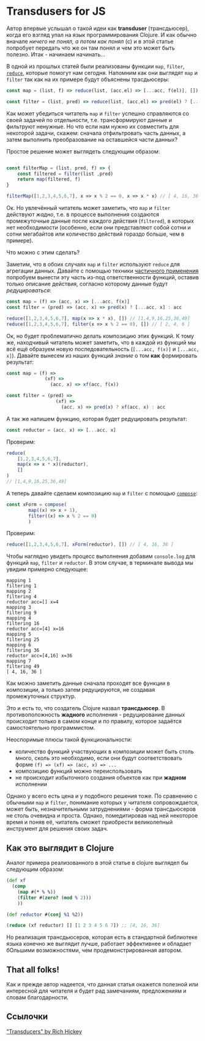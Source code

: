 # Transdusers for JS

Автор впервые услышал о такой идеи как **transduser** (трансдьюсер), когда его взгляд упал на язык программирования Clojure. И как обычно вначале *ничего не понял, а потом как понял* (с) и в этой статье попробует передать что же он там понял и чем это может быть полезно. 
Итак - начинаем начинать...

В одной из прошлых статей были реализованы функции `map`, `filter`, [`reduce`](https://vial0ft.github.io/marginal-notes/notes/about_fp/fp-i.html#reduce), которые помогут нам сегодня.
Напомним как они выглядят `map` и `filter` так как на их примере будут объяснены трасдьюсеры:

```js
const map = (list, f) => reduce(list, (acc,el) => [...acc, f(el)], [])

const filter = (list, pred) => reduce(list, (acc,el) => pred(el) ? [...acc, el] : acc, [])
```

Как может убедиться читатель `map` и `filter` успешно справляются со своей задачей по отдельности, т.е. трансформируют данные и фильтруют ненужные.
Но что если нам нужно их совместить для некоторой задачи, скажем: сначала отфильтровать часть данных, а затем выполнить преобразование на оставшейся части данных?

Простое решение может выглядеть следующим образом: 

```js

const filterMap = (list, pred, f) => {
	const filtered = filter(list ,pred)
	return map(filtered, f)
}

filterMap([1,2,3,4,5,6,7], x => x % 2 == 0, x => x * x) // [ 4, 16, 36 ]
```

Ок. Но увлечённый читатель может заметить, что  `map` и `filter` действуют *жадно*, т.е. в процессе выполнения создаются промежуточные данные после каждого действия (`filtered`), в которых нет необходимости (особенно, если они представляют собой сотни и сотни мегабайтов или количество действий гораздо больше, чем в примере).

Что можно с этим сделать?

Заметим, что в обоих случаях `map` и `filter` используют `reduce` для агрегации данных. Давайте с помощью техники [частичного применения](https://vial0ft.github.io/marginal-notes/notes/about_fp/fp-ii.html#%D1%87%D0%B0%D1%81%D1%82%D0%B8%D1%87%D0%BD%D0%BE%D0%B5-%D0%BF%D1%80%D0%B8%D0%BC%D0%B5%D0%BD%D0%B5%D0%BD%D0%B8%D0%B5-%D1%84%D1%83%D0%BD%D0%BA%D1%86%D0%B8%D0%B9) попробуем вынести эту часть из-под ответственности функций, оставив только описание действия, согласно которому данные будут *редуцироваться*:

```js
const map = (f) => (acc, x) => [...acc, f(x)]
const filter = (pred) => (acc, x) => pred(x) ? [...acc, x] : acc

reduce([1,2,3,4,5,6,7], map(x => x * x), []) // [1,4,9,16,25,36,49]
reduce([1,2,3,4,5,6,7], filter(x => x % 2 == 0), []) // [ 2, 4, 6 ]
```

Ок, но будет проблематично делать композицию этих функций. К тому же, находчивый читатель может заметить, что в каждой из функций мы всё ещё образуем новую последовательность (`[...acc, f(x)]` и `[...acc, x]`). Давайте вынесем из наших функций *знание* о том **как** формировать результат:

```js
const map = (f) =>
              (xf) =>
                (acc, x) => xf(acc, f(x))

const filter = (pred) =>
                  (xf) =>
                    (acc, x) => pred(x) ? xf(acc, x) : acc
```

А так же напишем функцию, которая будет редуцировать результат:

```js
const reductor = (acc, x) => [...acc, x]
```

Проверим:

```js
reduce(
	[1,2,3,4,5,6,7],
	map(x => x * x)(reductor),
	[]
)
// [1,4,9,16,25,36,49]
```

А теперь давайте сделаем композицию `map` и `filter` с помощью [`compose`](https://vial0ft.github.io/marginal-notes/notes/about_fp/fp-iii.html#%D0%BA%D0%BE%D0%BC%D0%BF%D0%BE%D0%B7%D0%B8%D1%86%D0%B8%D1%8F-%D1%84%D1%83%D0%BD%D0%BA%D1%86%D0%B8%D0%B9):

```js
const xForm = compose(
		map((x) => x + 1),
		filter((x) => x % 2 == 0)
		)
```

Проверим:

```js
reduce([1,2,3,4,5,6,7], xForm(reductor), []) // [ 4, 16, 36 ] 
```

Чтобы наглядно увидеть процесс выполнения добавим `console.log` для функций `map`, `filter` и `reductor`. В этом случае, в терминале вывода мы увидим примерно следующее:
```
mapping 1
filtering 1
mapping 2
filtering 4
reductor acc=[] x=4
mapping 3
filtering 9
mapping 4
filtering 16
reductor acc=[4] x=16
mapping 5
filtering 25
mapping 6
filtering 36
reductor acc=[4,16] x=36
mapping 7
filtering 49
[ 4, 16, 36 ]
```

Как можно заметить данные сначала проходят все функции в композиции, а только затем редуцируются, не создавая промежуточных структур. 

Это и есть то, что создатель Clojure назвал **трансдьюсер**.
В противоположность **жадного** исполнения - редуцирование данных происходит только в самом конце и по правилу, которое задаётся самостоятельно программистом.  

Неоспоримые плюсы такой функциональности:
- количество функций участвующих в композиции может быть столь много, сколь это необходимо, если они будут соответствовать форме `(f) => (xf) => (acc, x) => ...` 
- композицию функций можно переиспользовать
- не происходит избыточного создания объектов как при **жадном** исполнении

Однако у всего есть цена и у подобного решения тоже. По сравнению с обычными `map` и `filter`, понимание которых у читателя сопровождается, может быть, незначительными затруднениями - форма трансдьюсеров не столь очевидна и проста. Однако, помедитировав над ней некоторое время и поняв её, читатель сможет приобрести великолепный инструмент для решения своих задач.


## Как это выглядит в Clojure

Аналог примера реализованного в этой статье в clojure выглядел бы следующим образом:
 
```clojure
(def xf
  (comp
    (map #(* % %))
    (filter #(zero? (mod % 2)))
    ))

(def reductor #(conj %1 %2))

(reduce (xf reductor) [] [1 2 3 4 5 6 7]) ;; [4, 16, 36]
```
Но реализация трансдьюсеров, которая есть в стандартной библиотеке языка конечно же выглядит лучше, работает эффективнее и обладает бОльшими возможностями, чем продемонстрированная автором. 


## That all folks!

Как и прежде автор надеется, что данная статья окажется полезной или интересной для читателя и будет рад замечаниям, предложениям и словам благодарности.  

## Ссылочки

["Transducers" by Rich Hickey](https://youtu.be/6mTbuzafcII)



